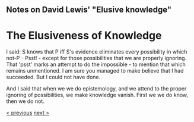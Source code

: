 ##  Notes on David Lewis' "Elusive knowledge"

# The Elusiveness of Knowledge


I said: S knows that P iff S's evidence eliminates every possibility in which not-P - Psst! - except for those possibilities that we are properly ignoring.
That 'psst' marks an attempt to do the impossible - to mention that which remains unmentioned.
I am sure you managed to make believe that I had succeeded.
But I could not have done.

And I said that when we we do epistemology,
and we attend to the proper ignoring of possibilities,
we make knowledge vanish.
First we we do know, then we do not.

[< previous](04_rules-for-not-ignoring.md)  [next >](README.md)